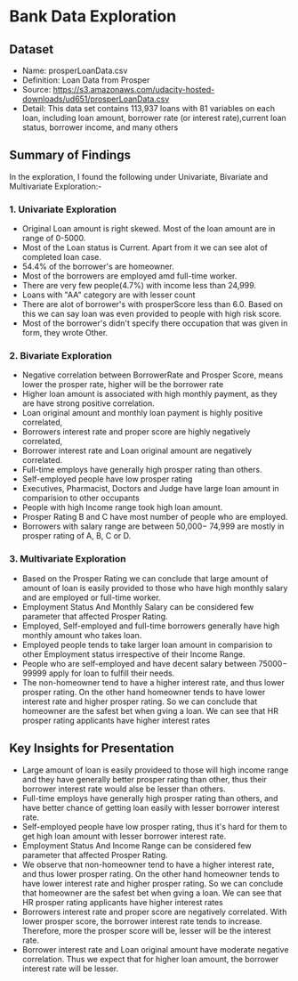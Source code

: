 # Bank Data Exploration

## Dataset
- Name: prosperLoanData.csv
- Definition: Loan Data from Prosper
- Source: https://s3.amazonaws.com/udacity-hosted-downloads/ud651/prosperLoanData.csv
- Detail: This data set contains 113,937 loans with 81 variables on each loan, including loan amount, borrower rate (or interest rate),current loan status, borrower income, and many others<br>

## Summary of Findings

In the exploration, I found the following under Univariate, Bivariate and Multivariate Exploration:-
### 1. Univariate Exploration
- Original Loan amount is right skewed. Most of the loan amount are in range of 0-5000.
- Most of the Loan status is Current. Apart from it we can see alot of completed loan case.
- 54.4% of the borrower's are homeowner.
- Most of the borrowers are employed amd full-time worker.
- There are very few people(4.7%) with income less than 24,999.
- Loans with "AA" category are with lesser count
- There are alot of borrower's with prosperScore less than 6.0. Based on this we can say loan was even provided to people with high risk score.
- Most of the borrower's didn't specify there occupation that was given in form, they wrote Other.

### 2. Bivariate Exploration
- Negative correlation between BorrowerRate and Prosper Score, means lower the prosper rate, higher will be the borrower rate
- Higher loan amount is associated with high monthly payment, as they are have strong positive correlation.
- Loan original amount and monthly loan payment is highly positive correlated,
- Borrowers interest rate and proper score are highly negatively correlated,
- Borrower interest rate and Loan original amount are negatively correlated.
- Full-time employs have generally high prosper rating than others.
- Self-employed people have low prosper rating
- Executives, Pharmacist, Doctors and Judge have large loan amount in comparision to other occupants
- People with high Income range took high loan amount.
- Prosper Rating B and C have most number of people who are employed.
- Borrowers with salary range are between  50,000− 74,999 are mostly in prosper rating of A, B, C or D.

### 3. Multivariate Exploration
- Based on the Prosper Rating we can conclude that large amount of amount of loan is easily provided to those who have high monthly salary and are employed or full-time worker.
- Employment Status And Monthly Salary can be considered few parameter that affected Prosper Rating.
- Employed, Self-employed and full-time borrowers generally have high monthly amount who takes loan.
- Employed people tends to take larger loan amount in comparision to other Employment status irrespective of their Income Range.
- People who are self-employed and have decent salary between  75000− 99999 apply for loan to fulfill their needs.
- The non-homeowner tend to have a higher interest rate, and thus lower prosper rating. On the other hand homeowner tends to have lower interest rate and higher prosper rating. So we can conclude that homeowner are the safest bet when gving a loan. We can see that HR prosper rating applicants have higher interest rates


## Key Insights for Presentation
- Large amount of loan is easily provideed to those will high income range and they have generally better prosper rating than other, thus their borrower interest rate would alse be lesser than others.
- Full-time employs have generally high prosper rating than others, and have better chance of getting loan easily with lesser borrower interest rate.
- Self-employed people have low prosper rating, thus it's hard for them to get high loan amount with lesser borrower interest rate.
- Employment Status And Income Range can be considered few parameter that affected Prosper Rating.
- We observe that non-homeowner tend to have a higher interest rate, and thus lower prosper rating. On the other hand homeowner tends to have lower interest rate and higher prosper rating. So we can conclude that homeowner are the safest bet when gving a loan. We can see that HR prosper rating applicants have higher interest rates
- Borrowers interest rate and proper score are negatively correlated. With lower prosper score, the borrower interest rate tends to increase. Therefore, more the prosper score will be, lesser will be the interest rate.
- Borrower interest rate and Loan original amount have moderate negative correlation. Thus we expect that for higher loan amount, the borrower interest rate will be lesser.
